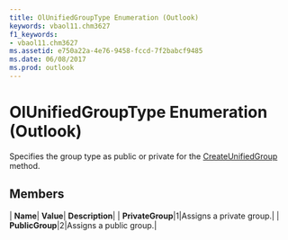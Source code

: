 ```yaml
---
title: OlUnifiedGroupType Enumeration (Outlook)
keywords: vbaol11.chm3627
f1_keywords:
- vbaol11.chm3627
ms.assetid: e750a22a-4e76-9458-fccd-7f2babcf9485
ms.date: 06/08/2017
ms.prod: outlook
---
```



# OlUnifiedGroupType Enumeration (Outlook)

Specifies the group type as public or private for the [CreateUnifiedGroup](Outlook.store.createunifiedgroup.md) method.


## Members



| **Name**| **Value**| **Description**|
| **PrivateGroup**|1|Assigns a private group.|
| **PublicGroup**|2|Assigns a public group.|

